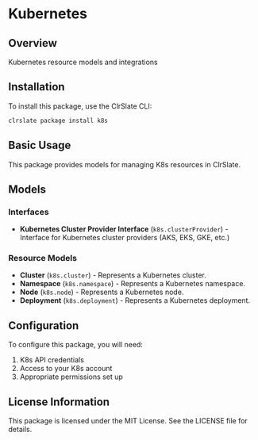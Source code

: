 # Kubernetes

## Overview

Kubernetes resource models and integrations

## Installation

To install this package, use the ClrSlate CLI:

```bash
clrslate package install k8s
```

## Basic Usage

This package provides models for managing K8s resources in ClrSlate.

## Models

### Interfaces

- **Kubernetes Cluster Provider Interface** (`k8s.clusterProvider`) - Interface for Kubernetes cluster providers (AKS, EKS, GKE, etc.)

### Resource Models

- **Cluster** (`k8s.cluster`) - Represents a Kubernetes cluster.
- **Namespace** (`k8s.namespace`) - Represents a Kubernetes namespace.
- **Node** (`k8s.node`) - Represents a Kubernetes node.
- **Deployment** (`k8s.deployment`) - Represents a Kubernetes deployment.

## Configuration

To configure this package, you will need:

1. K8s API credentials
2. Access to your K8s account
3. Appropriate permissions set up

## License Information

This package is licensed under the MIT License. See the LICENSE file for details.
